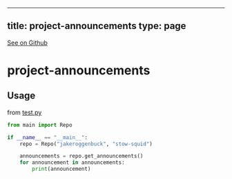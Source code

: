 
---
title: project-announcements
type: page
---

[See on Github](https://github.com/jakeroggenbuck/project-announcements/)

# project-announcements


## Usage
from [test.py](test.py)
```py
from main import Repo

if __name__ == "__main__":
    repo = Repo("jakeroggenbuck", "stow-squid")

    announcements = repo.get_announcements()
    for announcement in announcements:
        print(announcement)
```
